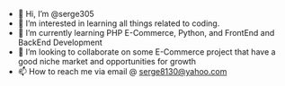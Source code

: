 - 👋 Hi, I’m @serge305
- 👀 I’m interested in learning all things related to coding. 
- 🌱 I’m currently learning PHP E-Commerce, Python, and FrontEnd and BackEnd Development
- 💞️ I’m looking to collaborate on some E-Commerce project that have a good niche market and opportunities for growth
- 📫 How to reach me via email @ serge8130@yahoo.com

<!---
serge305/serge305 is a ✨ special ✨ repository because its `README.md` (this file) appears on your GitHub profile.
You can click the Preview link to take a look at your changes.
--->
